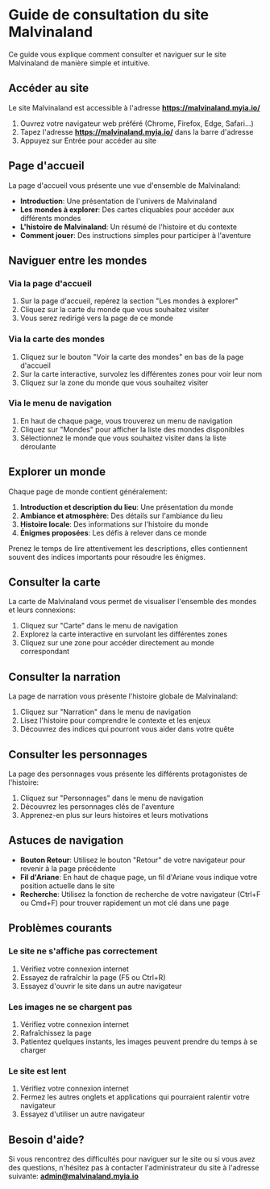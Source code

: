 # Guide de consultation du site Malvinaland

Ce guide vous explique comment consulter et naviguer sur le site Malvinaland de manière simple et intuitive.

## Accéder au site

Le site Malvinaland est accessible à l'adresse **https://malvinaland.myia.io/**

1. Ouvrez votre navigateur web préféré (Chrome, Firefox, Edge, Safari...)
2. Tapez l'adresse **https://malvinaland.myia.io/** dans la barre d'adresse
3. Appuyez sur Entrée pour accéder au site

## Page d'accueil

La page d'accueil vous présente une vue d'ensemble de Malvinaland:

- **Introduction**: Une présentation de l'univers de Malvinaland
- **Les mondes à explorer**: Des cartes cliquables pour accéder aux différents mondes
- **L'histoire de Malvinaland**: Un résumé de l'histoire et du contexte
- **Comment jouer**: Des instructions simples pour participer à l'aventure

## Naviguer entre les mondes

### Via la page d'accueil

1. Sur la page d'accueil, repérez la section "Les mondes à explorer"
2. Cliquez sur la carte du monde que vous souhaitez visiter
3. Vous serez redirigé vers la page de ce monde

### Via la carte des mondes

1. Cliquez sur le bouton "Voir la carte des mondes" en bas de la page d'accueil
2. Sur la carte interactive, survolez les différentes zones pour voir leur nom
3. Cliquez sur la zone du monde que vous souhaitez visiter

### Via le menu de navigation

1. En haut de chaque page, vous trouverez un menu de navigation
2. Cliquez sur "Mondes" pour afficher la liste des mondes disponibles
3. Sélectionnez le monde que vous souhaitez visiter dans la liste déroulante

## Explorer un monde

Chaque page de monde contient généralement:

1. **Introduction et description du lieu**: Une présentation du monde
2. **Ambiance et atmosphère**: Des détails sur l'ambiance du lieu
3. **Histoire locale**: Des informations sur l'histoire du monde
4. **Énigmes proposées**: Les défis à relever dans ce monde

Prenez le temps de lire attentivement les descriptions, elles contiennent souvent des indices importants pour résoudre les énigmes.

## Consulter la carte

La carte de Malvinaland vous permet de visualiser l'ensemble des mondes et leurs connexions:

1. Cliquez sur "Carte" dans le menu de navigation
2. Explorez la carte interactive en survolant les différentes zones
3. Cliquez sur une zone pour accéder directement au monde correspondant

## Consulter la narration

La page de narration vous présente l'histoire globale de Malvinaland:

1. Cliquez sur "Narration" dans le menu de navigation
2. Lisez l'histoire pour comprendre le contexte et les enjeux
3. Découvrez des indices qui pourront vous aider dans votre quête

## Consulter les personnages

La page des personnages vous présente les différents protagonistes de l'histoire:

1. Cliquez sur "Personnages" dans le menu de navigation
2. Découvrez les personnages clés de l'aventure
3. Apprenez-en plus sur leurs histoires et leurs motivations

## Astuces de navigation

- **Bouton Retour**: Utilisez le bouton "Retour" de votre navigateur pour revenir à la page précédente
- **Fil d'Ariane**: En haut de chaque page, un fil d'Ariane vous indique votre position actuelle dans le site
- **Recherche**: Utilisez la fonction de recherche de votre navigateur (Ctrl+F ou Cmd+F) pour trouver rapidement un mot clé dans une page

## Problèmes courants

### Le site ne s'affiche pas correctement

1. Vérifiez votre connexion internet
2. Essayez de rafraîchir la page (F5 ou Ctrl+R)
3. Essayez d'ouvrir le site dans un autre navigateur

### Les images ne se chargent pas

1. Vérifiez votre connexion internet
2. Rafraîchissez la page
3. Patientez quelques instants, les images peuvent prendre du temps à se charger

### Le site est lent

1. Vérifiez votre connexion internet
2. Fermez les autres onglets et applications qui pourraient ralentir votre navigateur
3. Essayez d'utiliser un autre navigateur

## Besoin d'aide?

Si vous rencontrez des difficultés pour naviguer sur le site ou si vous avez des questions, n'hésitez pas à contacter l'administrateur du site à l'adresse suivante: **admin@malvinaland.myia.io**